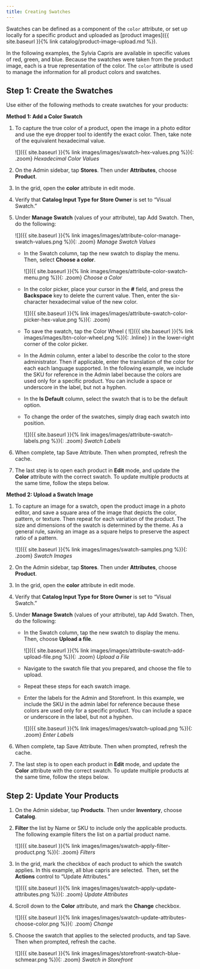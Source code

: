 ```yaml
---
title: Creating Swatches
---
```


Swatches can be defined as a component of the `color` attribute, or set up locally for a specific product and uploaded as [product images]({{ site.baseurl }}{% link catalog/product-image-upload.md %}).

In the following examples, the Sylvia Capris are available in specific values of red, green, and blue. Because the swatches were taken from the product image, each is a true representation of the color. The `color` attribute is used to manage the information for all product colors and swatches.

## Step 1: Create the Swatches

Use either of the following methods to create swatches for your products:

**Method 1: Add a Color Swatch**

1. To capture the true color of a product, open the image in a photo editor and use the eye dropper tool to identify the exact color. Then, take note of the equivalent hexadecimal value.

    ![]({{ site.baseurl }}{% link images/images/swatch-hex-values.png %}){: .zoom}
    *Hexadecimal Color Values*

1. On the Admin sidebar, tap **Stores**. Then under **Attributes**, choose **Product**.

1. In the grid, open the **color** attribute in edit mode.

1. Verify that **Catalog Input Type for Store Owner** is set to “Visual Swatch.”

1. Under **Manage Swatch** (values of your attribute), tap <span class="btn">Add Swatch</span>. Then, do the following:

    ![]({{ site.baseurl }}{% link images/images/attribute-color-manage-swatch-values.png %}){: .zoom}
    *Manage Swatch Values*

    * In the Swatch column, tap the new swatch to display the menu. Then, select **Choose a color**.

        ![]({{ site.baseurl }}{% link images/images/attribute-color-swatch-menu.png %}){: .zoom}
        *Choose a Color*

    * In the color picker, place your cursor in the **#** field, and press the **Backspace** key to delete the current value. Then, enter the six-character hexadecimal value of the new color.

        ![]({{ site.baseurl }}{% link images/images/attribute-swatch-color-picker-hex-value.png %}){: .zoom}

    * To save the swatch, tap the Color Wheel ( ![]({{ site.baseurl }}{% link images/images/btn-color-wheel.png %}){: .Inline} ) in the lower-right corner of the color picker.

    * In the Admin column, enter a label to describe the color to the store administrator. Then if applicable, enter the translation of the color for each each language supported. In the following example, we include the SKU for reference in the Admin label because the colors are used only for a specific product. You can include a space or underscore in the label, but not a hyphen.

    * In the **Is Default** column, select the swatch that is to be the default option.

    * To change the order of the swatches, simply drag each swatch into position.

        ![]({{ site.baseurl }}{% link images/images/attribute-swatch-labels.png %}){: .zoom}
        *Swatch Labels*

1. When complete, tap <span class="btn">Save Attribute</span>. Then when prompted, refresh the cache.

1. The last step is to open each product in **Edit** mode, and update the **Color** attribute with the correct swatch. To update multiple products at the same time, follow the steps below.

**Method 2: Upload a Swatch Image**

1. To capture an image for a swatch, open the product image in a photo editor, and save a square area of the image that depicts the color, pattern, or texture. Then repeat for each variation of the product. The size and dimensions of the swatch is determined by the theme. As a general rule, saving an image as a square helps to preserve the aspect ratio of a pattern.

    ![]({{ site.baseurl }}{% link images/images/swatch-samples.png %}){: .zoom}
    *Swatch Images*

1. On the Admin sidebar, tap **Stores**. Then under **Attributes**, choose **Product**.

1. In the grid, open the **color** attribute in edit mode.

1. Verify that **Catalog Input Type for Store Owner** is set to “Visual Swatch.”

1. Under **Manage Swatch** (values of your attribute), tap <span class="btn">Add Swatch</span>. Then, do the following:

    * In the Swatch column, tap the new swatch to display the menu. Then, choose **Upload a file**.

        ![]({{ site.baseurl }}{% link images/images/attribute-swatch-add-upload-file.png %}){: .zoom}
        *Upload a File*

    * Navigate to the swatch file that you prepared, and choose the file to upload.

    * Repeat these steps for each swatch image.

    * Enter the labels for the Admin and Storefront. In this example, we include the SKU in the admin label for reference because these colors are used only for a specific product. You can include a space or underscore in the label, but not a hyphen.

        ![]({{ site.baseurl }}{% link images/images/swatch-upload.png %}){: .zoom}
        *Enter Labels*

1. When complete, tap <span class="btn">Save Attribute</span>. Then when prompted, refresh the cache.

1. The last step is to open each product in **Edit** mode, and update the **Color** attribute with the correct swatch. To update multiple products at the same time, follow the steps below.

## Step 2: Update Your Products

1. On the Admin sidebar, tap **Products**. Then under<b> Inventory</b>, choose **Catalog**.

1. **Filter** the list by Name or SKU to include only the applicable products. The following example filters the list on a partial product name.

    ![]({{ site.baseurl }}{% link images/images/swatch-apply-filter-product.png %}){: .zoom}
    *Filters*

1. In the grid, mark the checkbox of each product to which the swatch applies. In this example, all blue capris are selected.  Then, set the **Actions** control to “Update Attributes.”

    ![]({{ site.baseurl }}{% link images/images/swatch-apply-update-attributes.png %}){: .zoom}
    *Update Attributes*

1. Scroll down to the **Color** attribute, and mark the **Change** checkbox.

    ![]({{ site.baseurl }}{% link images/images/swatch-update-attributes-choose-color.png %}){: .zoom}
    *Change*

1. Choose the swatch that applies to the selected products, and tap <span class="btn">Save</span>. Then when prompted, refresh the cache.

    ![]({{ site.baseurl }}{% link images/images/storefront-swatch-blue-schmear.png %}){: .zoom}
    *Swatch in Storefront*
